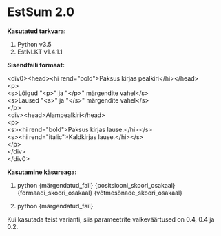 # EstSum 2.0

**Kasutatud tarkvara:**
1) Python v3.5
2) EstNLKT v1.4.1.1


**Sisendfaili formaat:**

\<div0>\<head>\<hi rend="bold">Paksus kirjas pealkiri\</hi>\</head>  
\<p>  
\<s>Lõigud "\<p>" ja "\</p>" märgendite vahel\</s>  
\<s>Laused "\<s>" ja "\</s>" märgendite vahel\</s>  
\</p>  
\<div>\<head>Alampealkiri\</head>  
\<p>  
\<s>\<hi rend="bold">Paksus kirjas lause.\</hi>\</s>  
\<s>\<hi rend="italic">Kaldkirjas lause.\</hi>\</s>  
\</p>  
\</div>  
\</div0>  

**Kasutamine käsureaga:**

1) python {märgendatud_fail} {positsiooni_skoori_osakaal} {formaadi_skoori_osakaal} {võtmesõnade_skoori_osakaal}

2) python {märgendatud_fail}

Kui kasutada teist varianti, siis parameetrite vaikeväärtused on 0.4, 0.4 ja 0.2.
